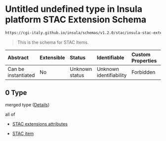 # Untitled undefined type in Insula platform STAC Extension Schema

```txt
https://cgi-italy.github.io/insula/schemas/v1.2.0/stac/insula-stac-extension.schema.json#/oneOf/0
```



> This is the schema for STAC Items.

| Abstract            | Extensible | Status         | Identifiable            | Custom Properties | Additional Properties | Access Restrictions | Defined In                                                                                                   |
| :------------------ | :--------- | :------------- | :---------------------- | :---------------- | :-------------------- | :------------------ | :----------------------------------------------------------------------------------------------------------- |
| Can be instantiated | No         | Unknown status | Unknown identifiability | Forbidden         | Allowed               | none                | [insula-stac-extension.schema.json\*](schemas/stac/insula-stac-extension.schema.json) |

## 0 Type

merged type ([Details](insula-stac-extension-oneof-0.md))

all of

* [STAC extensions attributes](insula-stac-extension-definitions-stac-extensions-attributes.md)

* [STAC item](insula-stac-extension-oneof-0-allof-stac-item.md)
